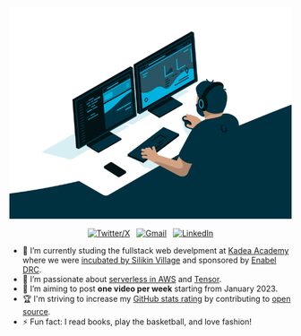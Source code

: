 <div align="center">

[![Hello World, I'm Exousia!](assets/readme/code.gif)](https://github.com/duc243)


[![Twitter/X](https://skillicons.dev/icons?i=twitter)](https://twitter.com/ekeey_8) &nbsp;
[![Gmail](https://skillicons.dev/icons?i=gmail)](mailto:kasekaexousia@gmail.com?subject=Hello%20Jasper,%20From%20Github) &nbsp;
[![LinkedIn](https://skillicons.dev/icons?i=linkedin)](https://www.linkedin.com/in/exousiakaseka/) 

</div>

- 🔭 I’m currently studing the fullstack web develpment at [Kadea Academy](https://cd.linkedin.com/company/kadeaacademy) where we were [incubated by Silikin Village](https://cd.linkedin.com/company/silikin-village) and sponsored by [Enabel DRC](https://fr.linkedin.com/company/enabel).
- 🌱 I’m passionate about [serverless in AWS](https://aws.amazon.com/serverless/) and [Tensor](https://www.tensorflow.org).
- 📝 I’m aiming to post **one video per week** starting from January 2023.
- 🏆 I'm striving to increase my [GitHub stats rating](#🏆-my-stats) by contributing to [open source](https://opensource.com/resources/what-open-source).
- ⚡ Fun fact: I read books, play the basketball, and love fashion!
